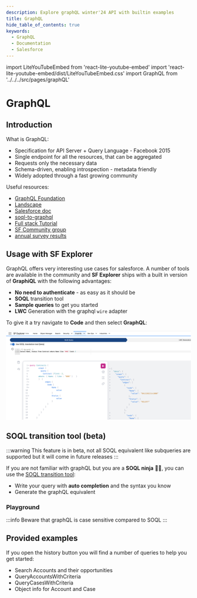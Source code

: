 ```yaml
---
description: Explore graphQL winter'24 API with builtin examples
title: GraphQL
hide_table_of_contents: true
keywords:
  - GraphQL
  - Documentation
  - Salesforce
---
```


import LiteYouTubeEmbed from 'react-lite-youtube-embed'
import 'react-lite-youtube-embed/dist/LiteYouTubeEmbed.css'
import GraphQL from '../../../src/pages/graphQL'

# GraphQL

## Introduction
What is GraphQL:
* Specification for API Server + Query Language - Facebook 2015
* Single endpoint for all the resources, that can be aggregated
* Requests only the necessary data
* Schema-driven, enabling introspection - metadata friendly
* Widely adopted through a fast growing community

Useful resources:
- [GraphQL Foundation](https://graphql.org/)
- [Landscape](https://landscape.graphql.org/)
- [Salesforce doc](https://developer.salesforce.com/docs/platform/graphql/overview)
- [soql-to-graphql](https://github.com/nicolas-despres/soql-to-graphql/blob/main/Readme.md)
- [Full stack Tutorial](https://www.howtographql.com/)
- [SF Community group](https://trailhead.salesforce.com/fr/trailblazer-community/groups/0F94S000000kRExSAM)
- [annual survey results](https://2022.stateofgraphql.com/)


## Usage with SF Explorer
GraphQL offers very interesting use cases for salesforce. A number of tools are available in the community and **SF Explorer** ships with a built in version of **GraphiQL** with the following advantages:
* **No need to authenticate** - as easy as it should be
* **SOQL** transition tool
* **Sample queries** to get you started  
* **LWC** Generation with the graphql `wire` adapter

To give it a try navigate to **Code** and then select **GraphQL**:

![example](./soqlTransition.png) 


## SOQL transition tool (beta)

:::warning
This feature is in beta, not all SOQL equivalent like subqueries are supported but it will come in future releases
:::

If you are not familiar with graphQL but you are a **SOQL ninja** 🥷🏿, you can use the [SOQL transition tool](https://github.com/nicolas-despres/soql-to-graphql/blob/main/Readme.md):
* Write your query with **auto completion** and the syntax you know
* Generate the graphQL equivalent

### Playground

<GraphQL />

:::info
Beware that graphQL is case sensitive compared to SOQL
:::


## Provided examples
If you open the history button you will find a number of queries to help you get started:
* Search Accounts and their opportunities
* QueryAccountsWithCriteria
* QueryCasesWithCriteria
* Object info for Account and Case

<LiteYouTubeEmbed
              id="8kOW8amHmPI"
              params="autoplay=1&autohide=1&showinfo=0&rel=0"
              title="Security"
              poster="maxresdefault"
              webp
            />
